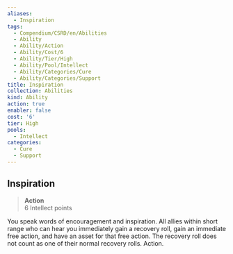 ```yaml
---
aliases:
  - Inspiration
tags:
  - Compendium/CSRD/en/Abilities
  - Ability
  - Ability/Action
  - Ability/Cost/6
  - Ability/Tier/High
  - Ability/Pool/Intellect
  - Ability/Categories/Cure
  - Ability/Categories/Support
title: Inspiration
collection: Abilities
kind: Ability
action: true
enabler: false
cost: '6'
tier: High
pools:
  - Intellect
categories:
  - Cure
  - Support
---
```

## Inspiration  
>**Action**  
>6 Intellect points
  
You speak words of encouragement and inspiration. All allies within short range who can hear you immediately gain a recovery roll, gain an immediate free action, and have an asset for that free action. The recovery roll does not count as one of their normal recovery rolls. Action.